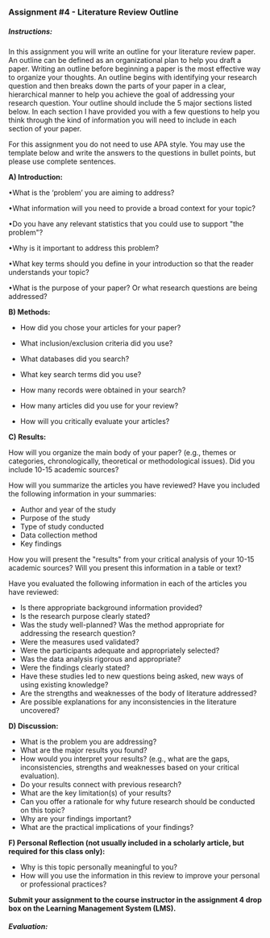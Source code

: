 ### Assignment \#4 - Literature Review Outline

##### Instructions:

In this assignment you will write an outline for your literature review paper.  An outline can be defined as an organizational plan to help you draft a paper. Writing an outline before beginning a paper is the most effective way to organize your thoughts. An outline begins with identifying your research question and then breaks down the parts of your paper in a clear, hierarchical manner to help you achieve the goal of addressing your research question.  Your outline should include the 5 major sections listed below.  In each section I have provided you with a few questions to help you think through the kind of information you will need to include in each section of your paper.

For this assignment you do not need to use APA style.  You may use the template below and write the answers to the questions in bullet points, but please use complete sentences.

**A\) Introduction:**

•What is the ‘problem’ you are aiming to address?

•What information will you need to provide a broad context for your topic?

•Do you have any relevant statistics that you could use to support "the problem"?

•Why is it important to address this problem?

•What key terms should you define in your introduction so that the reader understands your topic?

•What is the purpose of your paper? Or what research questions are being addressed?

**B\) Methods:**

* How did you chose your articles for your paper?

* What inclusion/exclusion criteria did you use?

* What databases did you search?

* What key search terms did you use?

* How many records were obtained in your search?

* How many articles did you use for your review?

* How will you critically evaluate your articles?

**C\) Results:**

How will you organize the main body of your paper? \(e.g., themes or categories, chronologically, theoretical or methodological issues\). Did you include 10-15 academic sources? 

How will you summarize the articles you have reviewed?  Have you included the following information in your summaries:

* Author and year of the study
* Purpose of the study
* Type of study conducted
* Data collection method
* Key findings

How you will present the "results" from your critical analysis of your 10-15 academic sources?  Will you present this information in a table or text?

Have you evaluated the following information in each of the articles you have reviewed:

* Is there appropriate background information provided?
* Is the research purpose clearly stated?
* Was the study well-planned? Was the method appropriate for addressing the research question?
* Were the measures used validated?
* Were the participants adequate and appropriately selected?
* Was the data analysis rigorous and appropriate?
* Were the findings clearly stated?
* Have these studies led to new questions being asked, new ways of using existing knowledge?
* Are the strengths and weaknesses of the body of literature addressed?
* Are possible explanations for any inconsistencies in the literature uncovered?

**D\) Discussion:**

* What is the problem you are addressing?
* What are the major results you found?
* How would you interpret your results? \(e.g., what are the gaps, inconsistencies, strengths and weaknesses based on your critical evaluation\).
* Do your results connect with previous research?
* What are the key limitation\(s\) of your results?
* Can you offer a rationale for why future research should be conducted on this topic?
* Why are your findings important?
* What are the practical implications of your findings?

**F\) Personal Reflection \(not usually included in a scholarly article, but required for this class only\):**

* Why is this topic personally meaningful to you?
* How will you use the information in this review to improve your personal or professional practices?

**Submit your assignment to the course instructor in the assignment 4 drop box on the Learning Management System \(LMS\).**

##### Evaluation:



